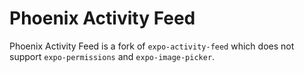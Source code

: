# Phoenix Activity Feed

Phoenix Activity Feed is a fork of `expo-activity-feed` which does not support `expo-permissions` and `expo-image-picker`.